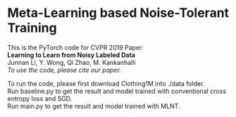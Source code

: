 # Meta-Learning based Noise-Tolerant Training

This is the PyTorch code for CVPR 2019 Paper:\
**Learning to Learn from Noisy Labeled Data**\
Junnan Li, Y. Wong, Qi Zhao, M. Kankanhalli \
<i>To use the code, please cite our paper.</i>

To run the code, please first download Clothing1M into ./data folder. \
Run baseline.py to get the result and model trained with conventional cross entropy loss and SGD.\
Run main.py to get the result and model trained with MLNT.
